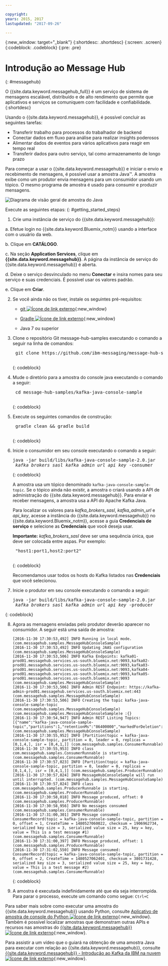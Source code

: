 ```yaml
---

copyright:
years: 2015, 2017
lastupdated: "2017-09-26"

---
```


{:new_window: target="_blank"}
{:shortdesc: .shortdesc}
{:screen: .screen}
{:codeblock: .codeblock}
{:pre: .pre}

# Introdução ao Message Hub
{: #messagehub}

O {{site.data.keyword.messagehub_full}} é um serviço de sistema de mensagens escalável,
distribuído e de alto rendimento que permite que aplicativos e serviços se comuniquem com facilidade e
confiabilidade.
{:shortdesc}

Usando o {{site.data.keyword.messagehub}}, é possível concluir as seguintes tarefas:

* Transferir trabalho para processos do trabalhador de backend
* Conectar dados em fluxo para análise para realizar insights poderosos
* Alimentar dados de eventos para vários aplicativos para reagir em tempo real
* Transferir dados para outro serviço, tal como armazenamento de longo prazo

Para começar a usar o {{site.data.keyword.messagehub}} e iniciar o envio e recebimento
de mensagens, é possível usar a amostra Java™. A amostra exibe como um produtor envia mensagens para um consumidor usando um tópico. O
mesmo programa de amostra é usado para consumir e produzir mensagens.

![Diagrama de visão geral de amostra do Java](getting_started_sample.gif "Diagrama de visão geral da amostra do Java exibindo ofluxo de mensagens.")



Execute as seguintes etapas:
{: #getting_started_steps}
 
1. Crie uma instância de serviço do {{site.data.keyword.messagehub}}:

  a. Efetue login no {{site.data.keyword.Bluemix_notm}} usando a interface com o usuário da web. 
  
  b. Clique em **CATÁLOGO**.
  
  c. Na seção **Application Services**, clique em
**{{site.data.keyword.messagehub}}**. A página da instância de serviço
do {{site.data.keyword.messagehub}} é aberta.
  
  d. Deixe o serviço desvinculado no menu **Conectar** e insira nomes
para seu serviço e suas credenciais. É possível usar os valores padrão.
  
  e. Clique em **Criar**.

2. Se você ainda não os tiver, instale os seguintes pré-requisitos:

    * [git
![Ícone de link externo](../../icons/launch-glyph.svg "Ícone de link externo")](https://git-scm.com/){:new_window}
	* [Gradle ![Ícone de link externo](../../icons/launch-glyph.svg "Ícone delink externo")](https://gradle.org/){:new_window}

    * Java 7 ou superior
 
3. Clone o repositório Git message-hub-samples executando o comando a seguir na linha de
comandos:

    <pre class="pre">
    git clone https://github.com/ibm-messaging/message-hub-samples.git
    </pre>
	{: codeblock}

4. Mude o diretório para a amostra do console java executando o comando a seguir:

    <pre class="pre">
    cd message-hub-samples/kafka-java-console-sample
    </pre>
	{: codeblock}

5. Execute os seguintes comandos de construção:

    <pre class="pre">
    gradle clean && gradle build
    </pre>
	{: codeblock}

6. Inicie o consumidor em seu console executando o comando a seguir:

    <pre class="pre">java -jar build/libs/kafka-java-console-sample-2.0.jar 
	<var class="keyword varname">kafka_brokers_sasl</var> <var class="keyword varname">kafka_admin_url</var> <var class="keyword varname">api_key</var> -consumer</pre>
    {: codeblock}
    
    A amostra usa um tópico denominado `kafka-java-console-sample-topic`. Se o tópico
ainda não existir, a amostra o criará usando a API de administração do {{site.data.keyword.messagehub}}. Para enviar e receber mensagens, a amostra usa a API do Apache Kafka Java.

    Para localizar os valores para *kafka_brokers_sasl*, *kafka_admin_url*
e *api_key*, acesse a instância do {{site.data.keyword.messagehub}} no
{{site.data.keyword.Bluemix_notm}}, acesse a guia **Credenciais de serviço** e
selecione as **Credenciais** que você deseja usar.
    
	**Importante:** *kafka_brokers_sasl* deve ser uma sequência única, que
deve ser colocada entre aspas. Por exemplo:

    <pre class="pre">
    "host1:port1,host2:port2"
    </pre>
	{: codeblock}

    Recomendamos usar todos os hosts do Kafka listados nas **Credenciais** que você
selecionou.

7. Inicie o produtor em seu console executando o comando a seguir:
   
    <pre class="pre">java -jar build/libs/kafka-java-console-sample-2.0.jar 
	<var class="keyword varname">kafka_brokers_sasl</var> <var class="keyword varname">kafka_admin_url</var> <var class="keyword varname">api_key</var> -producer</pre>
 {: codeblock}
  
8. Agora as mensagens enviadas pelo produtor deverão aparecer no consumidor. A seguir está uma saída de
amostra:

    ```
    [2016-11-30 17:30:53,492] INFO Running in local mode. (com.messagehub.samples.MessageHubConsoleSample)
    [2016-11-30 17:30:53,492] INFO Updating JAAS configuration (com.messagehub.samples.MessageHubConsoleSample)
    [2016-11-30 17:30:53,506] INFO Kafka Endpoints: kafka01-prod01.messagehub.services.us-south.bluemix.net:9093,kafka02-prod01.messagehub.services.us-south.bluemix.net:9093,kafka03-prod01.messagehub.services.us-south.bluemix.net:9093,kafka04-prod01.messagehub.services.us-south.bluemix.net:9093,kafka05-prod01.messagehub.services.us-south.bluemix.net:9093 (com.messagehub.samples.MessageHubConsoleSample)
    [2016-11-30 17:30:53,506] INFO Admin REST Endpoint: https://kafka-admin-prod01.messagehub.services.us-south.bluemix.net:443 (com.messagehub.samples.MessageHubConsoleSample)
    [2016-11-30 17:30:53,506] INFO Creating the topic kafka-java-console-sample-topic (com.messagehub.samples.MessageHubConsoleSample)
    (com.messagehub.samples.MessageHubConsoleSample)e :{}
    [2016-11-30 17:30:54,947] INFO Admin REST Listing Topics: [{"name":"kafka-java-console-sample-topic","partitions":1,"retentionMs":"86400000","markedForDeletion":false}] (com.messagehub.samples.MessageHubConsoleSample)
    [2016-11-30 17:30:55,952] INFO [Partition(topic = kafka-java-console-sample-topic, partition = 0, leader = 0, replicas = [0,1,4,], isr = [0,4,1,]] (com.messagehub.samples.ConsumerRunnable)
    [2016-11-30 17:30:55,953] INFO class com.messagehub.samples.ConsumerRunnable is starting. (com.messagehub.samples.ConsumerRunnable)
    [2016-11-30 17:30:57,023] INFO [Partition(topic = kafka-java-console-sample-topic, partition = 0, leader = 0, replicas = [0,1,4,], isr = [0,4,1,]] (com.messagehub.samples.ProducerRunnable)
    [2016-11-30 17:30:57,024] INFO MessageHubConsoleSample will run until interrupted. (com.messagehub.samples.MessageHubConsoleSample)
    [2016-11-30 17:30:57,024] INFO class com.messagehub.samples.ProducerRunnable is starting. (com.messagehub.samples.ProducerRunnable)
    [2016-11-30 17:30:58,018] INFO Message produced, offset: 0 (com.messagehub.samples.ProducerRunnable)
    [2016-11-30 17:30:58,956] INFO No messages consumed (com.messagehub.samples.ConsumerRunnable)
    [2016-11-30 17:31:00,301] INFO Message consumed: ConsumerRecord(topic = kafka-java-console-sample-topic, partition = 0, offset = 1, CreateTime = 1480527060022, checksum = 1906962734, serialized key size = 3, serialized value size = 25, key = key, value = This is a test message #1) (com.messagehub.samples.ConsumerRunnable)
    [2016-11-30 17:31:00,397] INFO Message produced, offset: 1 (com.messagehub.samples.ProducerRunnable)
    [2016-11-30 17:31:02,550] INFO Message consumed: ConsumerRecord(topic = kafka-java-console-sample-topic, partition = 0, offset = 2, CreateTime = 1480527062401, checksum = 3801731428, serialized key size = 3, serialized value size = 25, key = key, value = This is a test message #2) (com.messagehub.samples.ConsumerRunnable)
    ```
	{: codeblock}
	
9. A amostra é executada indefinidamente até que ela seja interrompida. Para parar o processo, execute
um comando como segue: <code>Ctrl+C</code>


Para saber mais sobre como executar uma amostra do {{site.data.keyword.messagehub}} usando Python, consulte [Aplicativo de amostra de console do Python ![Ícone de link externo](../../icons/launch-glyph.svg "Ícone de link externo")](https://developer.ibm.com/messaging/2017/02/09/new-message-hub-sample-python-console-application/){:new_window}. Também é possível localizar amostras
que demonstram outras APIs e recursos nas amostras do [{{site.data.keyword.messagehub}} ![Ícone de link externo](../../icons/launch-glyph.svg "Ícone de link externo")](https://github.com/ibm-messaging/message-hub-samples){:new_window}.

Para assistir a um vídeo que o
guiará na obtenção de uma amostra Java para executar com relação ao {{site.data.keyword.messagehub}}, consulte [{{site.data.keyword.messagehub}} - Introdução ao Kafka da IBM na nuvem ![Ícone de link externo](../../icons/launch-glyph.svg "Ícone de link externo")](https://www.youtube.com/watch?v=tt-bLtFzC_4){:new_window}.

